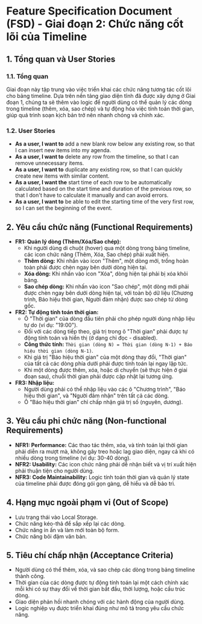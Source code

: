 # Feature Specification Document (FSD) - Giai đoạn 2: Chức năng cốt lõi của Timeline

## 1. Tổng quan và User Stories

### 1.1. Tổng quan

Giai đoạn này tập trung vào việc triển khai các chức năng tương tác cốt lõi cho bảng timeline. Dựa trên nền tảng giao diện tĩnh đã được xây dựng ở Giai đoạn 1, chúng ta sẽ thêm vào logic để người dùng có thể quản lý các dòng trong timeline (thêm, xóa, sao chép) và tự động hóa việc tính toán thời gian, giúp quá trình soạn kịch bản trở nên nhanh chóng và chính xác.

### 1.2. User Stories

-   **As a user, I want to** add a new blank row below any existing row, so that I can insert new items into my agenda.
-   **As a user, I want to** delete any row from the timeline, so that I can remove unnecessary items.
-   **As a user, I want to** duplicate any existing row, so that I can quickly create new items with similar content.
-   **As a user, I want the** start time of each row to be automatically calculated based on the start time and duration of the previous row, so that I don't have to calculate it manually and can avoid errors.
-   **As a user, I want to** be able to edit the starting time of the very first row, so I can set the beginning of the event.

## 2. Yêu cầu chức năng (Functional Requirements)

-   **FR1: Quản lý dòng (Thêm/Xóa/Sao chép):**
    -   Khi người dùng di chuột (hover) qua một dòng trong bảng timeline, các icon chức năng (Thêm, Xóa, Sao chép) phải xuất hiện.
    -   **Thêm dòng:** Khi nhấn vào icon "Thêm", một dòng mới, trống hoàn toàn phải được chèn ngay bên dưới dòng hiện tại.
    -   **Xóa dòng:** Khi nhấn vào icon "Xóa", dòng hiện tại phải bị xóa khỏi bảng.
    -   **Sao chép dòng:** Khi nhấn vào icon "Sao chép", một dòng mới phải được chèn ngay bên dưới dòng hiện tại, với toàn bộ dữ liệu (Chương trình, Báo hiệu thời gian, Người đảm nhận) được sao chép từ dòng gốc.
-   **FR2: Tự động tính toán thời gian:**
    -   Ô "Thời gian" của dòng đầu tiên phải cho phép người dùng nhập liệu tự do (ví dụ: "19:00").
    -   Đối với các dòng tiếp theo, giá trị trong ô "Thời gian" phải được tự động tính toán và hiển thị (ở dạng chỉ đọc - disabled).
    -   **Công thức tính:** `Thời gian (dòng N) = Thời gian (dòng N-1) + Báo hiệu thời gian (dòng N-1)`.
    -   Khi giá trị "Báo hiệu thời gian" của một dòng thay đổi, "Thời gian" của tất cả các dòng phía dưới phải được tính toán lại ngay lập tức.
    -   Khi một dòng được thêm, xóa, hoặc di chuyển (sẽ thực hiện ở giai đoạn sau), chuỗi thời gian phải được cập nhật lại tương ứng.
-   **FR3: Nhập liệu:**
    -   Người dùng phải có thể nhập liệu vào các ô "Chương trình", "Báo hiệu thời gian", và "Người đảm nhận" trên tất cả các dòng.
    -   Ô "Báo hiệu thời gian" chỉ chấp nhận giá trị số (nguyên, dương).

## 3. Yêu cầu phi chức năng (Non-functional Requirements)

-   **NFR1: Performance:** Các thao tác thêm, xóa, và tính toán lại thời gian phải diễn ra mượt mà, không gây treo hoặc lag giao diện, ngay cả khi có nhiều dòng trong timeline (ví dụ: 30-40 dòng).
-   **NFR2: Usability:** Các icon chức năng phải dễ nhận biết và vị trí xuất hiện phải thuận tiện cho người dùng.
-   **NFR3: Code Maintainability:** Logic tính toán thời gian và quản lý state của timeline phải được đóng gói gọn gàng, dễ hiểu và dễ bảo trì.

## 4. Hạng mục ngoài phạm vi (Out of Scope)

-   Lưu trạng thái vào Local Storage.
-   Chức năng kéo-thả để sắp xếp lại các dòng.
-   Chức năng in ấn và làm mới toàn bộ form.
-   Chức năng bôi đậm văn bản.

## 5. Tiêu chí chấp nhận (Acceptance Criteria)

-   Người dùng có thể thêm, xóa, và sao chép các dòng trong bảng timeline thành công.
-   Thời gian của các dòng được tự động tính toán lại một cách chính xác mỗi khi có sự thay đổi về thời gian bắt đầu, thời lượng, hoặc cấu trúc dòng.
-   Giao diện phản hồi nhanh chóng với các hành động của người dùng.
-   Logic nghiệp vụ được triển khai đúng như mô tả trong yêu cầu chức năng.
